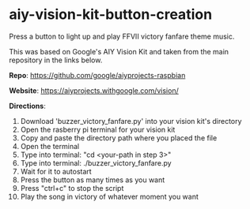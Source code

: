 # aiy-vision-kit-button-creation
Press a button to light up and play FFVII victory fanfare theme music.

This was based on Google's AIY Vision Kit and taken from the main repository in the links below.

**Repo**: https://github.com/google/aiyprojects-raspbian

**Website**: https://aiyprojects.withgoogle.com/vision/

**Directions**:
1. Download 'buzzer_victory_fanfare.py' into your vision kit's directory
2. Open the rasberry pi terminal for your vision kit
3. Copy and paste the directory path where you placed the file
4. Open the terminal
5. Type into terminal: "cd <your-path in step 3>" 
6. Type into terminal: ./buzzer_victory_fanfare.py
7. Wait for it to autostart
8. Press the button as many times as you want
9. Press "ctrl+c" to stop the script
10. Play the song in victory of whatever moment you want

